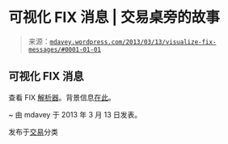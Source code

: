 <!--yml

分类：未分类

日期：2024-05-18 06:29:25

-->

# 可视化 FIX 消息 | 交易桌旁的故事

> 来源：[`mdavey.wordpress.com/2013/03/13/visualize-fix-messages/#0001-01-01`](https://mdavey.wordpress.com/2013/03/13/visualize-fix-messages/#0001-01-01)

## 可视化 FIX 消息

查看 FIX [解析器](http://fixparser.targetcompid.com/#)。背景信息[在此](http://targetcompid.tumblr.com/)。

~ 由 mdavey 于 2013 年 3 月 13 日发表。

发布于[交易](https://mdavey.wordpress.com/category/trading/)分类
